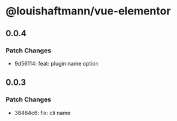 # @louishaftmann/vue-elementor

## 0.0.4

### Patch Changes

- 9d56114: feat: plugin name option

## 0.0.3

### Patch Changes

- 38464c6: fix: cli name
